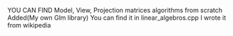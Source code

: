 YOU CAN FIND 
Model, View, Projection matrices algorithms from scratch Added(My own Glm library)
You can find it in linear_algebros.cpp
I wrote it from wikipedia
